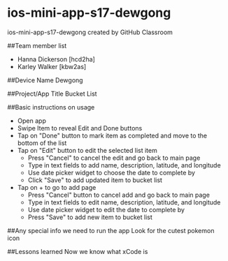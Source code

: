 # ios-mini-app-s17-dewgong
ios-mini-app-s17-dewgong created by GitHub Classroom


##Team member list
- Hanna Dickerson [hcd2ha]
- Karley Walker [kbw2as]

##Device Name
Dewgong

##Project/App Title
Bucket List

##Basic instructions on usage
* Open app
* Swipe Item to reveal Edit and Done buttons
* Tap on "Done" button to mark item as completed and move to the bottom of the list
* Tap on "Edit" button to edit the selected list item
  * Press "Cancel" to cancel the edit and go back to main page
  * Type in text fields to add name, description, latitude, and longitude
  * Use date picker widget to choose the date to complete by
  * Click "Save" to add updated item to bucket list
* Tap on  + to go to add page
  * Press "Cancel" button to cancel add and go back to main page
  * Type in text fields to edit name, description, latitude, and longitude
  * Use date picker widget to edit the date to complete by
  * Press "Save" to add new item to bucket list


##Any special info we need to run the app
Look for the cutest pokemon icon

##Lessons learned
Now we know what xCode is
